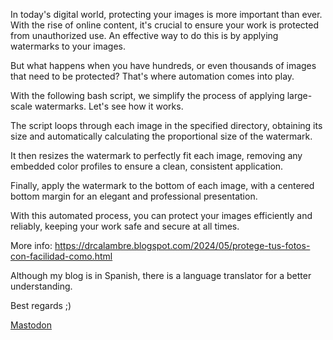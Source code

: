 In today's digital world, protecting your images is more important than ever. With the rise of online content, it's crucial to ensure your work is protected from unauthorized use. An effective way to do this is by applying watermarks to your images.

But what happens when you have hundreds, or even thousands of images that need to be protected? That's where automation comes into play.

With the following bash script, we simplify the process of applying large-scale watermarks. Let's see how it works.

The script loops through each image in the specified directory, obtaining its size and automatically calculating the proportional size of the watermark.

It then resizes the watermark to perfectly fit each image, removing any embedded color profiles to ensure a clean, consistent application.

Finally, apply the watermark to the bottom of each image, with a centered bottom margin for an elegant and professional presentation.

With this automated process, you can protect your images efficiently and reliably, keeping your work safe and secure at all times.


More info: https://drcalambre.blogspot.com/2024/05/protege-tus-fotos-con-facilidad-como.html

Although my blog is in Spanish, there is a language translator for a better understanding. 

Best regards 
;)


<a rel="me" href="https://mastodon.social/@drcalambre">Mastodon</a>
